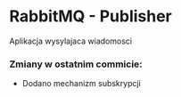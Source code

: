 # RabbitMQ - Publisher
Aplikacja wysylajaca wiadomosci
### Zmiany w ostatnim commicie:
- Dodano mechanizm subskrypcji